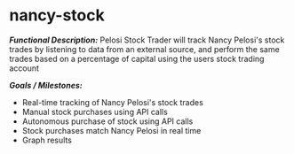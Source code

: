 # nancy-stock

***Functional Description:***
Pelosi Stock Trader will track Nancy Pelosi's stock trades by listening to data from an external source, and perform the same trades based on a percentage of capital using the users stock trading account

***Goals / Milestones:***
* Real-time tracking of Nancy Pelosi's stock trades
* Manual stock purchases using API calls
* Autonomous purchase of stock using API calls
* Stock purchases match Nancy Pelosi in real time
* Graph results
